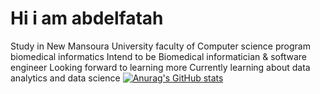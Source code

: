 # Hi i am abdelfatah 
Study in New Mansoura University faculty of Computer science program biomedical informatics
Intend to be Biomedical informatician & software engineer Looking forward to learning more
Currently learning about data analytics and data science
[![Anurag's GitHub stats](https://github-readme-stats.vercel.app/api?username=abdoelbasha)](https://github.com/anuraghazra/github-readme-stats)
